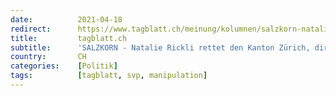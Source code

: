 ```yaml
---
date:          2021-04-18
redirect:      https://www.tagblatt.ch/meinung/kolumnen/salzkorn-natalie-rickli-rettet-den-kanton-zuerich-direkt-aus-den-malediven-ld.2126587
title:         tagblatt.ch
subtitle:      'SALZKORN - Natalie Rickli rettet den Kanton Zürich, direkt aus den Malediven'
country:       CH
categories:    [Politik]
tags:          [tagblatt, svp, manipulation]
---
```

